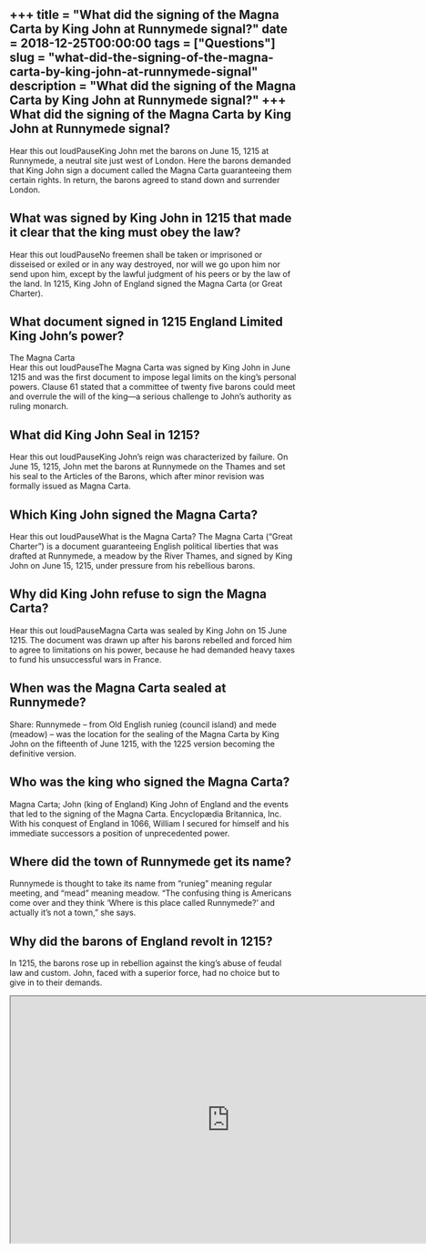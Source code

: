 +++
title = "What did the signing of the Magna Carta by King John at Runnymede signal?"
date = 2018-12-25T00:00:00
tags = ["Questions"]
slug = "what-did-the-signing-of-the-magna-carta-by-king-john-at-runnymede-signal"
description = "What did the signing of the Magna Carta by King John at Runnymede signal?"
+++
What did the signing of the Magna Carta by King John at Runnymede signal?
-------------------------------------------------------------------------

Hear this out loudPauseKing John met the barons on June 15, 1215 at Runnymede, a neutral site just west of London. Here the barons demanded that King John sign a document called the Magna Carta guaranteeing them certain rights. In return, the barons agreed to stand down and surrender London.

What was signed by King John in 1215 that made it clear that the king must obey the law?
----------------------------------------------------------------------------------------

Hear this out loudPauseNo freemen shall be taken or imprisoned or disseised or exiled or in any way destroyed, nor will we go upon him nor send upon him, except by the lawful judgment of his peers or by the law of the land. In 1215, King John of England signed the Magna Carta (or Great Charter).

What document signed in 1215 England Limited King John’s power?
---------------------------------------------------------------

The Magna Carta  
Hear this out loudPauseThe Magna Carta was signed by King John in June 1215 and was the first document to impose legal limits on the king’s personal powers. Clause 61 stated that a committee of twenty five barons could meet and overrule the will of the king—a serious challenge to John’s authority as ruling monarch.

What did King John Seal in 1215?
--------------------------------

Hear this out loudPauseKing John’s reign was characterized by failure. On June 15, 1215, John met the barons at Runnymede on the Thames and set his seal to the Articles of the Barons, which after minor revision was formally issued as Magna Carta.

Which King John signed the Magna Carta?
---------------------------------------

Hear this out loudPauseWhat is the Magna Carta? The Magna Carta (“Great Charter”) is a document guaranteeing English political liberties that was drafted at Runnymede, a meadow by the River Thames, and signed by King John on June 15, 1215, under pressure from his rebellious barons.

Why did King John refuse to sign the Magna Carta?
-------------------------------------------------

Hear this out loudPauseMagna Carta was sealed by King John on 15 June 1215. The document was drawn up after his barons rebelled and forced him to agree to limitations on his power, because he had demanded heavy taxes to fund his unsuccessful wars in France.

When was the Magna Carta sealed at Runnymede?
---------------------------------------------

Share: Runnymede – from Old English runieg (council island) and mede (meadow) – was the location for the sealing of the Magna Carta by King John on the fifteenth of June 1215, with the 1225 version becoming the definitive version.

Who was the king who signed the Magna Carta?
--------------------------------------------

Magna Carta; John (king of England) King John of England and the events that led to the signing of the Magna Carta. Encyclopædia Britannica, Inc. With his conquest of England in 1066, William I secured for himself and his immediate successors a position of unprecedented power.

Where did the town of Runnymede get its name?
---------------------------------------------

Runnymede is thought to take its name from “runieg” meaning regular meeting, and “mead” meaning meadow. “The confusing thing is Americans come over and they think ‘Where is this place called Runnymede?’ and actually it’s not a town,” she says.

Why did the barons of England revolt in 1215?
---------------------------------------------

In 1215, the barons rose up in rebellion against the king’s abuse of feudal law and custom. John, faced with a superior force, had no choice but to give in to their demands.

<iframe allow="accelerometer; autoplay; clipboard-write; encrypted-media; gyroscope; picture-in-picture" allowfullscreen="" class="__youtube_prefs__  epyt-is-override  no-lazyload" data-no-lazy="1" data-origheight="433" data-origwidth="770" data-skipgform_ajax_framebjll="" height="433" id="_ytid_63815" loading="lazy" src="https://www.youtube.com/embed/7xo4tUMdAMw?enablejsapi=1&autoplay=0&cc_load_policy=0&cc_lang_pref=&iv_load_policy=1&loop=0&modestbranding=0&rel=1&fs=1&playsinline=0&autohide=2&theme=dark&color=red&controls=1&" title="YouTube player" width="770"></iframe>